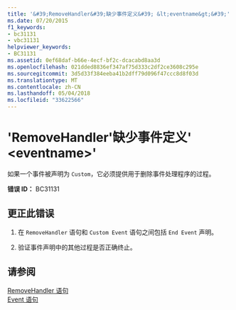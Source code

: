 ```yaml
---
title: '&#39;RemoveHandler&#39;缺少事件定义&#39; &lt;eventname&gt;&#39;'
ms.date: 07/20/2015
f1_keywords:
- bc31131
- vbc31131
helpviewer_keywords:
- BC31131
ms.assetid: 0ef68daf-b66e-4ecf-bf2c-dcacabd8aa3d
ms.openlocfilehash: 021dded8836ef347af75d333c2df2ce3608c295e
ms.sourcegitcommit: 3d5d33f384eeba41b2dff79d096f47ccc8d8f03d
ms.translationtype: MT
ms.contentlocale: zh-CN
ms.lasthandoff: 05/04/2018
ms.locfileid: "33622566"
---
```

# <a name="39removehandler39-definition-missing-for-event-39lteventnamegt39"></a>&#39;RemoveHandler&#39;缺少事件定义&#39; &lt;eventname&gt;&#39;
如果一个事件被声明为 `Custom`，它必须提供用于删除事件处理程序的过程。  
  
 **错误 ID：** BC31131  
  
## <a name="to-correct-this-error"></a>更正此错误  
  
1.  在 `RemoveHandler` 语句和 `Custom Event` 语句之间包括 `End Event` 声明。  
  
2.  验证事件声明中的其他过程是否正确终止。  
  
## <a name="see-also"></a>请参阅  
 [RemoveHandler 语句](../../visual-basic/language-reference/statements/removehandler-statement.md)  
 [Event 语句](../../visual-basic/language-reference/statements/event-statement.md)
